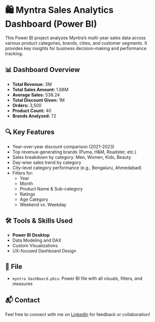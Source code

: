 # 🛍️ Myntra Sales Analytics Dashboard (Power BI)

This Power BI project analyzes Myntra’s multi-year sales data across various product categories, brands, cities, and customer segments. It provides key insights for business decision-making and performance tracking.

## 📊 Dashboard Overview

- **Total Revenue:** 3M
- **Total Sales Amount:** 1.88M
- **Average Sales:** 538.24
- **Total Discount Given:** 1M
- **Orders:** 3,500
- **Product Count:** 40
- **Brands Analyzed:** 72

## 🔍 Key Features

- Year-over-year discount comparison (2021-2023)
- Top revenue-generating brands (Puma, H&M, Roadster, etc.)
- Sales breakdown by category: Men, Women, Kids, Beauty
- Day-wise sales trend by category
- City-level category performance (e.g., Bengaluru, Ahmedabad)
- Filters for:
  - Year
  - Month
  - Product Name & Sub-category
  - Ratings
  - Age Category
  - Weekend vs. Weekday

## 🛠️ Tools & Skills Used

- **Power BI Desktop**
- Data Modeling and DAX
- Custom Visualizations
- UX-focused Dashboard Design

## 📁 File

- `myntra DashBoard.pbix`: Power BI file with all visuals, filters, and measures

## 📬 Contact

Feel free to connect with me on [LinkedIn](https://www.linkedin.com/in/nomula-vishal-2651681bb/) for feedback or collaboration!

